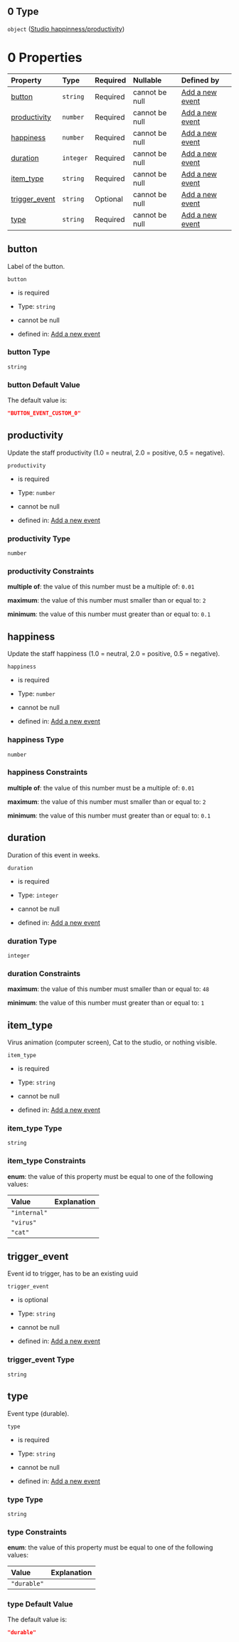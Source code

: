 ## 0 Type

`object` ([Studio happinness/productivity](add-event-anyof-scheduled-event-properties-actions-items-anyof-studio-happinnessproductivity.md))

# 0 Properties

| Property                        | Type      | Required | Nullable       | Defined by                                                                                                                                                                                                                      |
| :------------------------------ | :-------- | :------- | :------------- | :------------------------------------------------------------------------------------------------------------------------------------------------------------------------------------------------------------------------------ |
| [button](#button)               | `string`  | Required | cannot be null | [Add a new event](add-event-anyof-scheduled-event-properties-actions-items-anyof-studio-happinnessproductivity-properties-button.md "add-event.json#/anyOf/1/properties/actions/items/anyOf/0/properties/button")               |
| [productivity](#productivity)   | `number`  | Required | cannot be null | [Add a new event](add-event-anyof-scheduled-event-properties-actions-items-anyof-studio-happinnessproductivity-properties-productivity.md "add-event.json#/anyOf/1/properties/actions/items/anyOf/0/properties/productivity")   |
| [happiness](#happiness)         | `number`  | Required | cannot be null | [Add a new event](add-event-anyof-scheduled-event-properties-actions-items-anyof-studio-happinnessproductivity-properties-happiness.md "add-event.json#/anyOf/1/properties/actions/items/anyOf/0/properties/happiness")         |
| [duration](#duration)           | `integer` | Required | cannot be null | [Add a new event](add-event-anyof-scheduled-event-properties-actions-items-anyof-studio-happinnessproductivity-properties-duration.md "add-event.json#/anyOf/1/properties/actions/items/anyOf/0/properties/duration")           |
| [item_type](#item_type)         | `string`  | Required | cannot be null | [Add a new event](add-event-anyof-scheduled-event-properties-actions-items-anyof-studio-happinnessproductivity-properties-item_type.md "add-event.json#/anyOf/1/properties/actions/items/anyOf/0/properties/item_type")         |
| [trigger_event](#trigger_event) | `string`  | Optional | cannot be null | [Add a new event](add-event-anyof-scheduled-event-properties-actions-items-anyof-studio-happinnessproductivity-properties-trigger_event.md "add-event.json#/anyOf/1/properties/actions/items/anyOf/0/properties/trigger_event") |
| [type](#type)                   | `string`  | Required | cannot be null | [Add a new event](add-event-anyof-scheduled-event-properties-actions-items-anyof-studio-happinnessproductivity-properties-type.md "add-event.json#/anyOf/1/properties/actions/items/anyOf/0/properties/type")                   |

## button

Label of the button.

`button`

*   is required

*   Type: `string`

*   cannot be null

*   defined in: [Add a new event](add-event-anyof-scheduled-event-properties-actions-items-anyof-studio-happinnessproductivity-properties-button.md "add-event.json#/anyOf/1/properties/actions/items/anyOf/0/properties/button")

### button Type

`string`

### button Default Value

The default value is:

```json
"BUTTON_EVENT_CUSTOM_0"
```

## productivity

Update the staff productivity (1.0 = neutral, 2.0 = positive, 0.5 = negative).

`productivity`

*   is required

*   Type: `number`

*   cannot be null

*   defined in: [Add a new event](add-event-anyof-scheduled-event-properties-actions-items-anyof-studio-happinnessproductivity-properties-productivity.md "add-event.json#/anyOf/1/properties/actions/items/anyOf/0/properties/productivity")

### productivity Type

`number`

### productivity Constraints

**multiple of**: the value of this number must be a multiple of: `0.01`

**maximum**: the value of this number must smaller than or equal to: `2`

**minimum**: the value of this number must greater than or equal to: `0.1`

## happiness

Update the staff happiness (1.0 = neutral, 2.0 = positive, 0.5 = negative).

`happiness`

*   is required

*   Type: `number`

*   cannot be null

*   defined in: [Add a new event](add-event-anyof-scheduled-event-properties-actions-items-anyof-studio-happinnessproductivity-properties-happiness.md "add-event.json#/anyOf/1/properties/actions/items/anyOf/0/properties/happiness")

### happiness Type

`number`

### happiness Constraints

**multiple of**: the value of this number must be a multiple of: `0.01`

**maximum**: the value of this number must smaller than or equal to: `2`

**minimum**: the value of this number must greater than or equal to: `0.1`

## duration

Duration of this event in weeks.

`duration`

*   is required

*   Type: `integer`

*   cannot be null

*   defined in: [Add a new event](add-event-anyof-scheduled-event-properties-actions-items-anyof-studio-happinnessproductivity-properties-duration.md "add-event.json#/anyOf/1/properties/actions/items/anyOf/0/properties/duration")

### duration Type

`integer`

### duration Constraints

**maximum**: the value of this number must smaller than or equal to: `48`

**minimum**: the value of this number must greater than or equal to: `1`

## item_type

Virus animation (computer screen), Cat to the studio, or nothing visible.

`item_type`

*   is required

*   Type: `string`

*   cannot be null

*   defined in: [Add a new event](add-event-anyof-scheduled-event-properties-actions-items-anyof-studio-happinnessproductivity-properties-item_type.md "add-event.json#/anyOf/1/properties/actions/items/anyOf/0/properties/item_type")

### item_type Type

`string`

### item_type Constraints

**enum**: the value of this property must be equal to one of the following values:

| Value        | Explanation |
| :----------- | :---------- |
| `"internal"` |             |
| `"virus"`    |             |
| `"cat"`      |             |

## trigger_event

Event id to trigger, has to be an existing uuid

`trigger_event`

*   is optional

*   Type: `string`

*   cannot be null

*   defined in: [Add a new event](add-event-anyof-scheduled-event-properties-actions-items-anyof-studio-happinnessproductivity-properties-trigger_event.md "add-event.json#/anyOf/1/properties/actions/items/anyOf/0/properties/trigger_event")

### trigger_event Type

`string`

## type

Event type (durable).

`type`

*   is required

*   Type: `string`

*   cannot be null

*   defined in: [Add a new event](add-event-anyof-scheduled-event-properties-actions-items-anyof-studio-happinnessproductivity-properties-type.md "add-event.json#/anyOf/1/properties/actions/items/anyOf/0/properties/type")

### type Type

`string`

### type Constraints

**enum**: the value of this property must be equal to one of the following values:

| Value       | Explanation |
| :---------- | :---------- |
| `"durable"` |             |

### type Default Value

The default value is:

```json
"durable"
```
